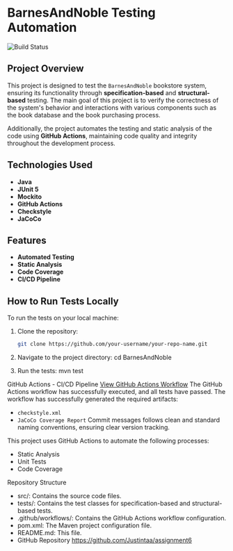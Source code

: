 # BarnesAndNoble Testing Automation
![Build Status](https://github.com/JustinTaa/Assignment6_Code/actions/workflows/SE333_CI.yml/badge.svg)

## Project Overview
This project is designed to test the `BarnesAndNoble` bookstore system, ensuring its functionality through **specification-based** and **structural-based** testing. The main goal of this project is to verify the correctness of the system's behavior and interactions with various components such as the book database and the book purchasing process.

Additionally, the project automates the testing and static analysis of the code using **GitHub Actions**, maintaining code quality and integrity throughout the development process.

## Technologies Used
- **Java** 
- **JUnit 5**
- **Mockito** 
- **GitHub Actions** 
- **Checkstyle** 
- **JaCoCo**

## Features
- **Automated Testing**
- **Static Analysis**
- **Code Coverage**
- **CI/CD Pipeline**

## How to Run Tests Locally
To run the tests on your local machine:

1. Clone the repository:
   ```sh
   git clone https://github.com/your-username/your-repo-name.git

2. Navigate to the project directory:
    cd BarnesAndNoble

3. Run the tests:
    mvn test


GitHub Actions - CI/CD Pipeline
[View GitHub Actions Workflow](https://github.com/JustinTaa/Assignment6_Code/actions/workflows/SE333_CI.yml)
The GitHub Actions workflow has successfully executed, and all tests have passed.
The workflow has successfully generated the required artifacts:
- `checkstyle.xml` 
- `JaCoCo Coverage Report` 
  Commit messages follows clean and standard naming conventions, ensuring clear version tracking.


This project uses GitHub Actions to automate the following processes:
* Static Analysis
* Unit Tests
* Code Coverage


Repository Structure

* src/: Contains the source code files.
* tests/: Contains the test classes for specification-based and structural-based tests.
* .github/workflows/: Contains the GitHub Actions workflow configuration.
* pom.xml: The Maven project configuration file.
* README.md: This file.
* GitHub Repository
  https://github.com/Justintaa/assignment6

